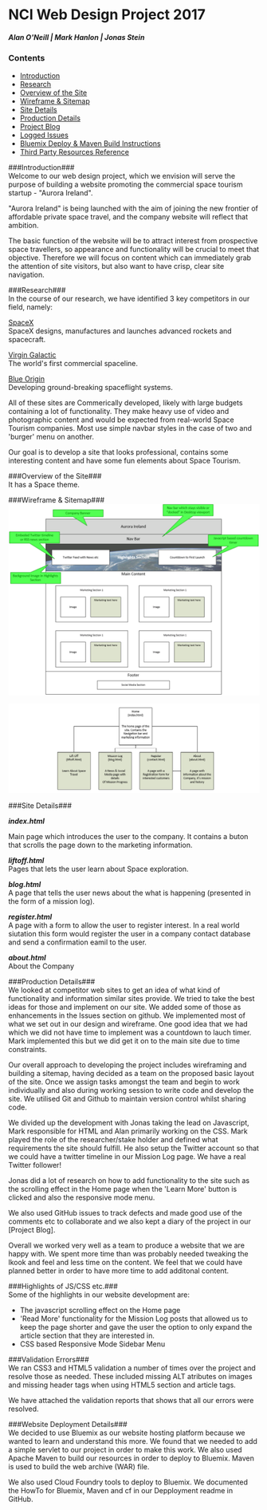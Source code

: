 # NCI Web Design Project 2017

##### Alan O'Neill | Mark Hanlon  | Jonas Stein #####

### Contents ###

* [Introduction]()
* [Research]()
* [Overview of the Site]()
* [Wireframe & Sitemap]()
* [Site Details]()
* [Production Details]()
* [Project Blog](https://github.com/oneillal/nci-web-project/blob/master/docs/index.md)  
* [Logged Issues](https://github.com/oneillal/nci-web-project/issues?utf8=%E2%9C%93&q=is%3Aissue)  
* [Bluemix Deploy & Maven Build Instructions](https://github.com/oneillal/nci-web-project/blob/master/docs/Bluemix_Maven.md)  
* [Third Party Resources Reference](https://github.com/oneillal/nci-web-project/blob/master/docs/3rd_PARTY_REFERENCES.md)  

###Introduction###  
Welcome to our web design project, which we envision will serve the purpose of building a website promoting the commercial space tourism startup - "Aurora Ireland".  

"Aurora Ireland" is being launched with the aim of joining the new frontier of affordable private space travel, and the company website will reflect that ambition.   

The basic function of the website will be to attract interest from prospective space travellers, so appearance and functionality will be crucial to meet that objective. Therefore we will focus on content which can immediately grab the attention of site visitors, but also want to have crisp, clear site navigation.  

###Research###  
In the course of our research, we have identified 3 key competitors in our field, namely:  

[SpaceX](www.spacex.com)  
SpaceX designs, manufactures and launches advanced rockets and spacecraft.  

[Virgin Galactic](www.virgingalactic.com)  
The world's first commercial spaceline.  

[Blue Origin](www.blueorigin.com)  
Developing ground-breaking spaceflight systems.  

All of these sites are Commerically developed, likely with large budgets containing a lot of functionality. They make heavy use of video and photographic content and would be expected from real-world Space Tourism companies. Most use simple navbar styles in the case of two and 'burger' menu on another.

Our goal is to develop a site that looks professional, contains some interesting content and have some fun elements about Space Tourism.  


###Overview of the Site###  
It has a Space theme.  

###Wireframe & Sitemap###  
![Wireframe](https://github.com/oneillal/nci-web-project/raw/master/docs/index_wireframe_desktop.png)

![Sitemap](https://github.com/oneillal/nci-web-project/raw/master/docs/sitemap.jpg)

###Site Details###

_**index.html**_</span>

Main page which introduces the user to the company. 
It contains a buton that scrolls the page down to the marketing information.  

_**liftoff.html**_  
Pages that lets the user learn about Space exploration.  

_**blog.html**_  
A page that tells the user news about the what is happening (presented in the form of a mission log).  

_**register.html**_  
A page with a form to allow the user to register interest. In a real world siutation this form would register the user in a company contact database and send a confirmation eamil to the user.  

_**about.html**_  
About the Company  

###Production Details###  
We looked at competitor web sites to get an idea of what kind of functionality and information similar sites provide. We tried to take the best ideas for those and implement on our site. We added some of those as enhancements in the Issues section on github. We implemented most of what we set out in our design and wireframe. One good idea that we had which we did not have time to implement was a countdown to lauch timer. Mark implemented this but we did get it on to the main site due to time constraints.  

Our overall approach to developing the project includes wireframing and building a sitemap, having decided as a team on the proposed basic layout of the site. Once we assign tasks amongst the team and begin to work individually and also during working session to write code and develop the site. We utilised Git and Github to maintain version control whilst sharing code.  

We divided up the development with Jonas taking the lead on Javascript, Mark responsible for HTML and Alan primarily working on the CSS. Mark played the role of the researcher/stake holder and defined what requirements the site should fulfill. He also setup the Twitter account so that we could have a twitter timeline in our Mission Log page. We have a real Twitter follower!

Jonas did a lot of research on how to add functionality to the site such as the scrolling effect in the Home page when the 'Learn More' button is clicked and also the responsive mode menu.

We also used GitHub issues to track defects and made good use of the comments etc to collaborate and we also kept a diary of the project in our [Project Blog].

Overall we worked very well as a team to produce a website that we are happy with. We spent more time than was probably needed tweaking the lkook and feel and less time on the content. We feel that we could have planned better in order to have more time to add additonal content.  


###Highlights of JS/CSS etc.###  
Some of the highlights in our website development are:  
* The javascript scrolling effect on the Home page
* 'Read More' functionality for the Mission Log posts that allowed us to keep the page shorter and gave the user the option to only expand the article section that they are interested in.
* CSS based Responsive Mode Sidebar Menu


###Validation Errors###  
We ran CSS3 and HTML5 validation a number of times over the project and resolve those as needed. These included missing ALT atributes on images and missing header tags when using HTML5 section and article tags.  

We have attached the validation reports that shows that all our errors were resolved.  
 

###Website Deployment Details###    
We decided to use Bluemix as our website hosting platform because we wanted to learn and understand this more. We found that we needed to add a simple servlet to our project in order to make this work. We also used Apache Maven to build our resources in order to deploy to Bluemix. Maven is used to build the web archive (WAR) file. 

We also used Cloud Foundry tools to deploy to Bluemix. We documented the HowTo for Bluemix, Maven and cf in our Depployment readme in GitHub.






